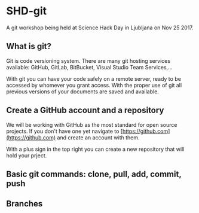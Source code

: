 # SHD-git
A git workshop being held at Science Hack Day in Ljubljana on Nov 25 2017.

## What is git?

Git is code versioning system. There are many git hosting services available: GitHub, GitLab, BitBucket, Visual Studio Team Services,...

With git you can have your code safely on a remote server, ready to be accessed by whomever you grant access. With the proper use of git all previous versions of your documents are saved and available.

## Create a GitHub account and a repository

We will be working with GitHub as the most standard for open source projects. If you don't have one yet navigate to [https://github.com](https://github.com) and create an account with them.

With a plus sign in the top right you can create a new repository that will hold your prject.

## Basic git commands: clone, pull, add, commit, push

## Branches
